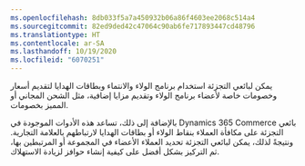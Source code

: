 ```yaml
---
ms.openlocfilehash: 8db033f5a7a450932b06a86f4603ee2068c514a4
ms.sourcegitcommit: 82ed9ded42c47064c90ab6fe717893447cd48796
ms.translationtype: HT
ms.contentlocale: ar-SA
ms.lasthandoff: 10/19/2020
ms.locfileid: "6070251"
---
```

يمكن لبائعي التجزئة استخدام برنامج الولاء والانتماء وبطاقات الهدايا لتقديم أسعار وخصومات خاصة لأعضاء برنامج الولاء وتقديم مزايا إضافية، مثل الشحن المجاني أو المميز بخصومات. 

بالإضافة إلى ذلك، تساعد هذه الأدوات الموجودة في Dynamics 365 Commerce بائعي التجزئة على مكافأة العملاء بنقاط الولاء أو بطاقات الهدايا لارتباطهم بالعلامة التجارية. ونتيجةً لذلك، يمكن لبائعي التجزئة تحديد العملاء الأعضاء في المجموعة أو المرتبطين بها، ثم التركيز بشكل أفضل على كيفية إنشاء حوافز لزيادة الاستهلاك.
